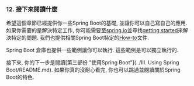 ### 12. 接下來閱讀什麼

希望這個章節已經提供你一些Spring Boot的基礎, 並讓你可以自己寫自己的應用. 如果你需要的是解決特定工作, 你可能需要至[spring.io](http://spring.io/)並尋找[getting started](http://spring.io/guides/)來解決特定的問題. 我們也提供相關Spring Boot特定的[How-to](http://docs.spring.io/spring-boot/docs/current/reference/htmlsingle/#howto)文件.

Spring Boot 倉庫也提供一些範例讓你可以執行. 這些範例是可以獨立執行的.

接下來, 你的下一步是閱讀[第三部份 "使用Spring Boot"](../III. Using Spring Boot/README.md). 如果你真的沒耐心看完, 你也可以跳過並閱讀關於Spring Boot的特色.
